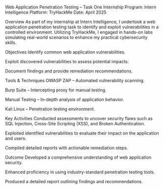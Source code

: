 Web Application Penetration Testing – Task One
Internship Program: Intern Intelligence
Platform: TryHackMe
Date: April 2025

Overview
As part of my internship at Intern Intelligence, I undertook a web application penetration testing task to identify and exploit vulnerabilities in a controlled environment. Utilizing TryHackMe, I engaged in hands-on labs simulating real-world scenarios to enhance my practical cybersecurity skills.

Objectives
Identify common web application vulnerabilities.

Exploit discovered vulnerabilities to assess potential impacts.

Document findings and provide remediation recommendations.

Tools & Techniques
OWASP ZAP – Automated vulnerability scanning.

Burp Suite – Intercepting proxy for manual testing.

Manual Testing – In-depth analysis of application behavior.

Kali Linux – Penetration testing environment.

Key Activities
Conducted assessments to uncover security flaws such as SQL Injection, Cross-Site Scripting (XSS), and Broken Authentication.

Exploited identified vulnerabilities to evaluate their impact on the application and users.

Compiled detailed reports with actionable remediation steps.

Outcome
Developed a comprehensive understanding of web application security.

Enhanced proficiency in using industry-standard penetration testing tools.

Produced a detailed report outlining findings and recommendations.
